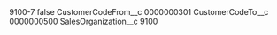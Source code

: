 <?xml version="1.0" encoding="UTF-8"?>
<CustomMetadata xmlns="http://soap.sforce.com/2006/04/metadata" xmlns:xsi="http://www.w3.org/2001/XMLSchema-instance" xmlns:xsd="http://www.w3.org/2001/XMLSchema">
    <label>9100-7</label>
    <protected>false</protected>
    <values>
        <field>CustomerCodeFrom__c</field>
        <value xsi:type="xsd:string">0000000301</value>
    </values>
    <values>
        <field>CustomerCodeTo__c</field>
        <value xsi:type="xsd:string">0000000500</value>
    </values>
    <values>
        <field>SalesOrganization__c</field>
        <value xsi:type="xsd:string">9100</value>
    </values>
</CustomMetadata>
